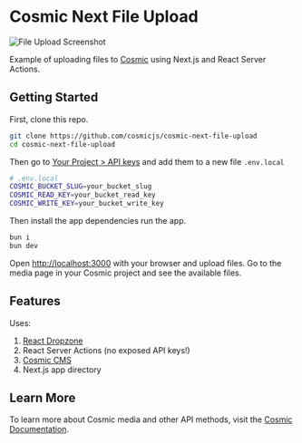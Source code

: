 # Cosmic Next File Upload

<img src="https://imgix.cosmicjs.com/c39201f0-2cea-11ef-adb1-8b946b3a80e4-file-upload.png?w=1200&auto=format,compression" alt="File Upload Screenshot" />

Example of uploading files to [Cosmic](https://www.cosmicjs.com/) using Next.js and React Server Actions.

## Getting Started

First, clone this repo.

```bash
git clone https://github.com/cosmicjs/cosmic-next-file-upload
cd cosmic-next-file-upload
```

Then go to [Your Project > API keys](https://app.cosmicjs.com/login) and add them to a new file `.env.local`

```bash
# .env.local
COSMIC_BUCKET_SLUG=your_bucket_slug
COSMIC_READ_KEY=your_bucket_read_key
COSMIC_WRITE_KEY=your_bucket_write_key
```

Then install the app dependencies run the app.

```bash
bun i
bun dev
```

Open [http://localhost:3000](http://localhost:3000) with your browser and upload files. Go to the media page in your Cosmic project and see the available files.

## Features

Uses:

1. [React Dropzone](https://react-dropzone.js.org)
2. React Server Actions (no exposed API keys!)
3. [Cosmic CMS](https://www.cosmicjs.com)
4. Next.js app directory

## Learn More

To learn more about Cosmic media and other API methods, visit the [Cosmic Documentation](https://www.cosmicjs.com/docs).
